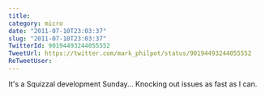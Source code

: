 ```yaml
---
title: 
category: micro
date: "2011-07-10T23:03:37"
slug: "2011-07-10T23:03:37"
TwitterId: 90194493244055552
TweetUrl: https://twitter.com/mark_philpot/status/90194493244055552
ReTweetUser: 
---
```


It's a Squizzal development Sunday... Knocking out issues as fast as I can.